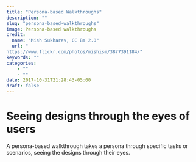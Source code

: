 ```yaml
---
title: "Persona-based Walkthroughs"
description: ""
slug: "persona-based-walkthroughs"
image: Persona-based walkthroughs
credit:
  name: "Mish Sukharev, CC BY 2.0"
  url: "https://www.flickr.com/photos/mishism/3877391184/"
keywords: ""
categories:
    - ""
    - ""
date: 2017-10-31T21:28:43-05:00
draft: false
---
```

# Seeing designs through the eyes of users

A persona-based walkthrough takes a persona through specific tasks or scenarios, seeing the designs through their eyes.
